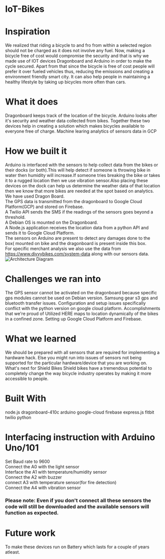 # IoT-Bikes

# Inspiration<br>
We realized that riding a bicycle to and fro from within a selected region should not be charged as it does not involve any fuel.
Now, making a bicycle free of cost would compromise the security and that is why we made use of IOT devices Dragonboard and Arduino in order to make the cycle secured.
Apart from that since the bicycle is free of cost people will prefer it over fueled vehicles thus, reducing the emissions and creating a environment friendly smart city.
It can also help people in maintaining a healthy lifestyle by taking up bicycles more often than cars.

# What it does<br>
Dragonboard keeps track of the location of the bicycle.
Arduino looks after it's security and weather data collected from bikes.
Together these two devices help in creating a solution which makes bicycles available to everyone free of charge.
Machine learing analytics of sensors data in GCP
# How we built it<br>
Arduino is interfaced with the sensors to help collect data from the bikes or their docks (or both).This will help detect if someone is throwing bike in water then humidity will increase.If someone tries breaking the bike or takes it to a rugged location then we use vibration sensor.Also placing these devices on the dock can help us determine the weather data of that location then we know that more bikes are needed at the spot based on analytics.<br/>
We have used Dragon Board.<br/>
The GPS data is transmitted from the dragonboard to Google Cloud Platform(GCP) and stored on Firebase.<br/>
A Twilio API sends the SMS if the readings of the sensors goes beyond a threshold.<br/>
A Debian OS is mounted on the Dragonboard.<br/>
A Node.js application receives the location data from a python API and sends it to Google Cloud Platform.<br/>
The sensors on Arduino are present to detect any damages done to the box( mounted on bike and the dragonboard is present inside this box.<br/>
For specific merchant analysis we also use the data from https://www.divvybikes.com/system-data along with our sensors data.<br/>
![Architecture Diagram](https://github.com/harsh543/IoT-Bikes/blob/master/images/Arch.png "Architecture Diagram")

# Challenges we ran into<br>
The GPS sensor cannot be activated on the dragonboard because specific gps modules cannot be used on Debian version. Samsung gear s3 gps and bluetooth transfer issues.
Configuration and setup issues specifically conflict with the python version on google cloud platform.
Accomplishments that we're proud of
Utilized HERE maps to location dynamically of the bikes in a confined zone.
Setting up Google Cloud Platform and Firebase.

# What we learned<br>
We should be prepared with all sensors that are required for implementing a hardware hack. Else you might run into issues of sensors not being supported for the particular hardware/device that you are working on.
What's next for Shield Bikes
Shield bikes have a tremendous potential to completely change the way bicycle industry operates by making it more accessible to people.

# Built With<br>
node.js
dragonboard-410c
arduino
google-cloud
firebase
express.js
fitbit
twilio
python

# Interfacing instruction with Arduino Uno/101<br/>
Set Baud rate to 9600 <br/>
Connect the A0 with the light sensor <br/>
Interface the A1 with temperature/humidity sensor<br/>
Connect the A2 with buzzer<br/>
connect A3 with temperature sensor(for fire detection)<br/>
Connect the A4 with vibration sensor<br/>
### Please note: Even if you don't connect all these sensors the code will still be downloaded and the available sensors will function as expected.
# Future work
To make these devices run on Battery which lasts for a couple of years atleast.

